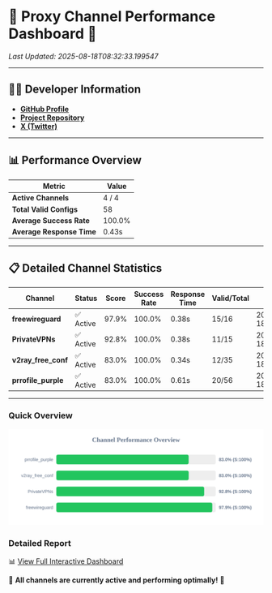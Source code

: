 # 🌟 Proxy Channel Performance Dashboard 🌟

_Last Updated: 2025-08-18T08:32:33.199547_

---

## 👩‍💻 Developer Information

- **[GitHub Profile](https://github.com/4n0nymou3)**  
- **[Project Repository](https://github.com/4n0nymou3/multi-proxy-config-fetcher)**  
- **[X (Twitter)](https://x.com/4n0nymou3)**  

---

## 📊 Performance Overview

| Metric                | Value       |
|-----------------------|-------------|
| **Active Channels**   | 4 / 4       |
| **Total Valid Configs** | 58          |
| **Average Success Rate** | 100.0%      |
| **Average Response Time** | 0.43s       |

---

## 📋 Detailed Channel Statistics

| Channel          | Status     | Score  | Success Rate | Response Time | Valid/Total | Last Success               |
|------------------|------------|--------|--------------|---------------|-------------|----------------------------|
| **freewireguard**  | ✅ Active  | 97.9%  | 100.0% | 0.38s         | 15/16       | 2025-08-18T08:32:33.197827 |
| **PrivateVPNs**  | ✅ Active  | 92.8%  | 100.0% | 0.38s         | 11/15       | 2025-08-18T08:32:32.787198 |
| **v2ray_free_conf**  | ✅ Active  | 83.0%  | 100.0% | 0.34s         | 12/35       | 2025-08-18T08:32:32.367206 |
| **prrofile_purple**  | ✅ Active  | 83.0%  | 100.0% | 0.61s         | 20/56       | 2025-08-18T08:32:31.949933 |

---

### Quick Overview
<div align="center">
  <a href="https://raw.githubusercontent.com/nullluser/NullRepo/refs/heads/main/assets/channel_stats_chart.svg">
    <img src="https://raw.githubusercontent.com/nullluser/NullRepo/refs/heads/main/assets/channel_stats_chart.svg" alt="Source Performance Statistics" width="800">
  </a>
</div>

### Detailed Report
📊 [View Full Interactive Dashboard](https://htmlpreview.github.io/?https://github.com/nullluser/NullRepo/blob/main/assets/performance_report.html)

🎉 **All channels are currently active and performing optimally!** 🎉
